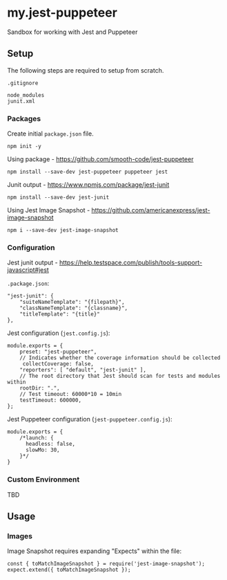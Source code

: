# my.jest-puppeteer
Sandbox for working with Jest and Puppeteer

## Setup
The following steps are required to setup from scratch.


`.gitignore`
```
node_modules
junit.xml
```
### Packages

Create initial `package.json` file.
```
npm init -y
```

Using package - https://github.com/smooth-code/jest-puppeteer
```
npm install --save-dev jest-puppeteer puppeteer jest
```

Junit output - https://www.npmjs.com/package/jest-junit
```
npm install --save-dev jest-junit
```

Using Jest Image Snapshot - https://github.com/americanexpress/jest-image-snapshot
```
npm i --save-dev jest-image-snapshot
```
### Configuration
Jest junit output - https://help.testspace.com/publish/tools-support-javascript#jest

`.package.json`:
```
"jest-junit": {
    "suiteNameTemplate": "{filepath}",
    "classNameTemplate": "{classname}",
    "titleTemplate": "{title}"
},
```

Jest configuration (`jest.config.js`):
```
module.exports = {
    preset: "jest-puppeteer",
    // Indicates whether the coverage information should be collected
     collectCoverage: false,
    "reporters": [ "default", "jest-junit" ],
    // The root directory that Jest should scan for tests and modules within
    rootDir: ".",
    // Test timeout: 60000*10 = 10min
    testTimeout: 600000,
};
```

Jest Puppeteer configuration (`jest-puppeteer.config.js`):
```
module.exports = {
    /*launch: {
      headless: false,
      slowMo: 30,
    }*/
}
```

### Custom Environment
TBD


## Usage

### Images

Image Snapshot requires expanding "Expects" within the file:
```
const { toMatchImageSnapshot } = require('jest-image-snapshot');
expect.extend({ toMatchImageSnapshot });
```

